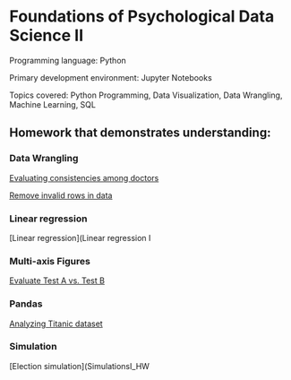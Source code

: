 # Foundations of Psychological Data Science II
Programming language: Python

Primary development environment: Jupyter Notebooks

Topics covered: Python Programming, Data Visualization, Data Wrangling, Machine Learning, SQL

## Homework that demonstrates understanding:

### Data Wrangling
[Evaluating consistencies among doctors](homework/tu14_DataWranglingII_HW.ipynb)

[Remove invalid rows in data](homework/tu15_WranglingIII_HW.ipynb)

### Linear regression
[Linear regression](Linear regression I

### Multi-axis Figures
[Evaluate Test A vs. Test B](homework/tu_10_multiAxisFigs_2_HW.ipynb)

### Pandas
[Analyzing Titanic dataset](homework/tu11_re_PandasReview_HW.ipynb)

### Simulation
[Election simulation](SimulationsI_HW

